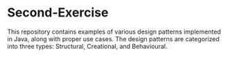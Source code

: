 # Second-Exercise
This repository contains examples of various design patterns implemented in Java, along with proper use cases. 
The design patterns are categorized into three types: Structural, Creational, and Behavioural.
